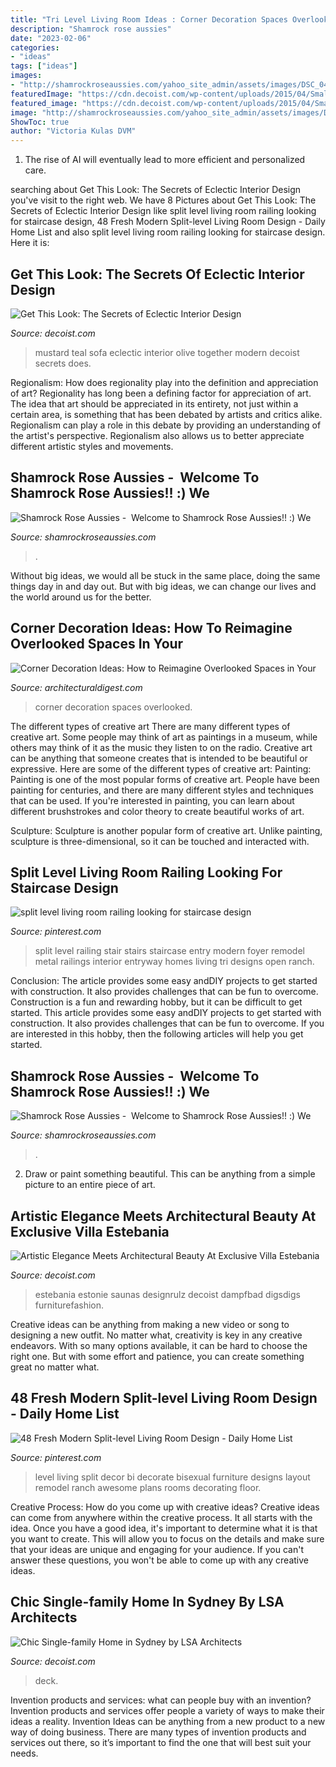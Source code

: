 ```yaml
---
title: "Tri Level Living Room Ideas : Corner Decoration Spaces Overlooked"
description: "Shamrock rose aussies"
date: "2023-02-06"
categories:
- "ideas"
tags: ["ideas"]
images:
- "http://shamrockroseaussies.com/yahoo_site_admin/assets/images/DSC_0433.265234316_std.JPG"
featuredImage: "https://cdn.decoist.com/wp-content/uploads/2015/04/Small-contemporary-deck-design-with-ample-privacy.jpg"
featured_image: "https://cdn.decoist.com/wp-content/uploads/2015/04/Small-contemporary-deck-design-with-ample-privacy.jpg"
image: "http://shamrockroseaussies.com/yahoo_site_admin/assets/images/DSC_0433.265234316_std.JPG"
ShowToc: true
author: "Victoria Kulas DVM"
---
```



1. The rise of AI will eventually lead to more efficient and personalized care. 

	

		
searching about Get This Look: The Secrets of Eclectic Interior Design you've visit to the right web. We have 8 Pictures about Get This Look: The Secrets of Eclectic Interior Design like split level living room railing looking for staircase design, 48 Fresh Modern Split-level Living Room Design - Daily Home List and also split level living room railing looking for staircase design. Here it is:
		
    
## Get This Look: The Secrets Of Eclectic Interior Design

<img loading=lazy src="http://cdn.decoist.com/wp-content/uploads/2013/10/Mustard-sofa.jpg" onerror="this.onerror=null;this.src='https://tse1.mm.bing.net/th?id=OIP.wD5ePrAnF0RSJ-jNQ53jogHaD_&amp;pid=15.1';" alt="Get This Look: The Secrets of Eclectic Interior Design">

_Source: decoist.com_

>mustard teal sofa eclectic interior olive together modern decoist secrets does. 

	

Regionalism: How does regionality play into the definition and appreciation of art?
Regionality has long been a defining factor for appreciation of art. The idea that art should be appreciated in its entirety, not just within a certain area, is something that has been debated by artists and critics alike. Regionalism can play a role in this debate by providing an understanding of the artist's perspective. Regionalism also allows us to better appreciate different artistic styles and movements.

    
## Shamrock Rose Aussies - ﻿﻿﻿ Welcome To Shamrock Rose Aussies!! :) We

<img loading=lazy src="http://shamrockroseaussies.com/yahoo_site_admin/assets/images/DSC_0061.262180039_std.JPG" onerror="this.onerror=null;this.src='https://tse4.mm.bing.net/th?id=OIP.F8ke_kyOo-K187VSgFiNLQHaFR&amp;pid=15.1';" alt="Shamrock Rose Aussies - ﻿﻿﻿ Welcome to Shamrock Rose Aussies!! :) We">

_Source: shamrockroseaussies.com_

>. 

	

Without big ideas, we would all be stuck in the same place, doing the same things day in and day out. But with big ideas, we can change our lives and the world around us for the better.

    
## Corner Decoration Ideas: How To Reimagine Overlooked Spaces In Your

<img loading=lazy src="https://media.architecturaldigest.com/photos/57c89da7d71120356d9f220e/master/pass/overlooked-corner-decoration-ideas-01.jpg" onerror="this.onerror=null;this.src='https://tse2.mm.bing.net/th?id=OIP.MbkkoxhLx24n3JZG1-MYEAHaLH&amp;pid=15.1';" alt="Corner Decoration Ideas: How to Reimagine Overlooked Spaces in Your">

_Source: architecturaldigest.com_

>corner decoration spaces overlooked. 

	

The different types of creative art
There are many different types of creative art. Some people may think of art as paintings in a museum, while others may think of it as the music they listen to on the radio. Creative art can be anything that someone creates that is intended to be beautiful or expressive. Here are some of the different types of creative art:
Painting: Painting is one of the most popular forms of creative art. People have been painting for centuries, and there are many different styles and techniques that can be used. If you're interested in painting, you can learn about different brushstrokes and color theory to create beautiful works of art.

Sculpture: Sculpture is another popular form of creative art. Unlike painting, sculpture is three-dimensional, so it can be touched and interacted with.

    
## Split Level Living Room Railing Looking For Staircase Design

<img loading=lazy src="https://i.pinimg.com/736x/0c/fe/df/0cfedfc4ff8ea0f945c0da4368a1fdd7.jpg" onerror="this.onerror=null;this.src='https://tse1.mm.bing.net/th?id=OIP.4BSTDVTbJHcbvf9Jv64e3gHaLI&amp;pid=15.1';" alt="split level living room railing looking for staircase design">

_Source: pinterest.com_

>split level railing stair stairs staircase entry modern foyer remodel metal railings interior entryway homes living tri designs open ranch. 

	

Conclusion: The article provides some easy andDIY projects to get started with construction. It also provides challenges that can be fun to overcome.
Construction is a fun and rewarding hobby, but it can be difficult to get started. This article provides some easy andDIY projects to get started with construction. It also provides challenges that can be fun to overcome. If you are interested in this hobby, then the following articles will help you get started.

    
## Shamrock Rose Aussies - ﻿﻿﻿ Welcome To Shamrock Rose Aussies!! :) We

<img loading=lazy src="http://shamrockroseaussies.com/yahoo_site_admin/assets/images/DSC_0433.265234316_std.JPG" onerror="this.onerror=null;this.src='https://tse2.mm.bing.net/th?id=OIP.RsEh87HBiENrE9pefcF3VgHaGM&amp;pid=15.1';" alt="Shamrock Rose Aussies - ﻿﻿﻿ Welcome to Shamrock Rose Aussies!! :) We">

_Source: shamrockroseaussies.com_

>. 

	

2. Draw or paint something beautiful. This can be anything from a simple picture to an entire piece of art.

    
## Artistic Elegance Meets Architectural Beauty At Exclusive Villa Estebania

<img loading=lazy src="https://cdn.decoist.com/wp-content/uploads/2014/09/Spa-like-home-shower-and-steam-room.jpg" onerror="this.onerror=null;this.src='https://tse4.mm.bing.net/th?id=OIP.dm92v_YIe3ogXv4-kwLIGwHaLH&amp;pid=15.1';" alt="Artistic Elegance Meets Architectural Beauty At Exclusive Villa Estebania">

_Source: decoist.com_

>estebania estonie saunas designrulz decoist dampfbad digsdigs furniturefashion. 

	

Creative ideas can be anything from making a new video or song to designing a new outfit. No matter what, creativity is key in any creative endeavors. With so many options available, it can be hard to choose the right one. But with some effort and patience, you can create something great no matter what.

    
## 48 Fresh Modern Split-level Living Room Design - Daily Home List

<img loading=lazy src="https://i.pinimg.com/736x/1a/85/e3/1a85e3691d7c3e6e8269f45f39420195.jpg" onerror="this.onerror=null;this.src='https://tse4.mm.bing.net/th?id=OIP.WV2Tg-H_fZcOKGe1a4En-gHaFj&amp;pid=15.1';" alt="48 Fresh Modern Split-level Living Room Design - Daily Home List">

_Source: pinterest.com_

>level living split decor bi decorate bisexual furniture designs layout remodel ranch awesome plans rooms decorating floor. 

	

Creative Process: How do you come up with creative ideas?
Creative ideas can come from anywhere within the creative process. It all starts with the idea. Once you have a good idea, it's important to determine what it is that you want to create. This will allow you to focus on the details and make sure that your ideas are unique and engaging for your audience. If you can't answer these questions, you won't be able to come up with any creative ideas.

    
## Chic Single-family Home In Sydney By LSA Architects

<img loading=lazy src="https://cdn.decoist.com/wp-content/uploads/2015/04/Small-contemporary-deck-design-with-ample-privacy.jpg" onerror="this.onerror=null;this.src='https://tse2.mm.bing.net/th?id=OIP.KBtVDThz9RGCt645x1Bw7gHaE5&amp;pid=15.1';" alt="Chic Single-family Home in Sydney by LSA Architects">

_Source: decoist.com_

>deck. 

	

Invention products and services: what can people buy with an invention?
Invention products and services offer people a variety of ways to make their ideas a reality. Invention Ideas can be anything from a new product to a new way of doing business. There are many types of invention products and services out there, so it’s important to find the one that will best suit your needs.

